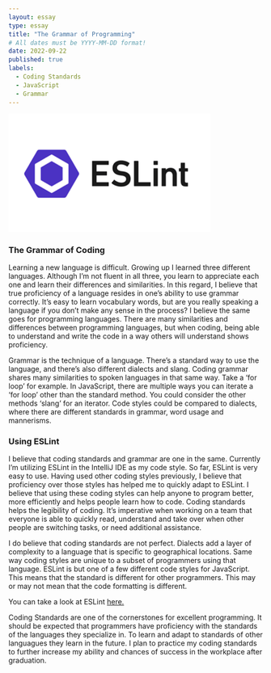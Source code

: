 ```yaml
---
layout: essay
type: essay
title: "The Grammar of Programming"
# All dates must be YYYY-MM-DD format!
date: 2022-09-22
published: true
labels:
  - Coding Standards
  - JavaScript
  - Grammar
---
```


<div class="text-center p-4">
  <img width="400px" class="rounded float-start pe-4" src="../img/ESLint.png">
</div>
  
### The Grammar of Coding

Learning a new language is difficult. Growing up I learned three different languages. Although I’m not fluent in all three, you learn to appreciate each one and learn their differences and similarities. In this regard, I believe that true proficiency of a language resides in one’s ability to use grammar correctly. It’s easy to learn vocabulary words, but are you really speaking a language if you don’t make any sense in the process? I believe the same goes for programming languages. There are many similarities and differences between programming languages, but when coding, being able to understand and write the code in a way others will understand shows proficiency. 

Grammar is the technique of a language. There’s a standard way to use the language, and there’s also different dialects and slang. Coding grammar shares many similarities to spoken languages in that same way. Take a ‘for loop’ for example. In JavaScript, there are multiple ways you can iterate a ‘for loop’ other than the standard method. You could consider the other methods ‘slang’ for an iterator. Code styles could be compared to dialects, where there are different standards in grammar, word usage and mannerisms.

### Using ESLint

I believe that coding standards and grammar are one in the same. Currently I’m utilizing ESLint in the IntelliJ IDE as my code style. So far, ESLint is very easy to use. Having used other coding styles previously, I believe that proficiency over those styles has helped me to quickly adapt to ESLint. I believe that using these coding styles can help anyone to program better, more efficiently and helps people learn how to code. Coding standards helps the legibility of coding. It’s imperative when working on a team that everyone is able to quickly read, understand and take over when other people are switching tasks, or need additional assistance.

I do believe that coding standards are not perfect. Dialects add a layer of complexity to a language that is specific to geographical locations. Same way coding styles are unique to a subset of programmers using that language. ESLint is but one of a few different code styles for JavaScript. This means that the standard is different for other programmers. This may or may not mean that the code formatting is different. 

You can take a look at ESLint [here.]( https://eslint.org)

Coding Standards are one of the cornerstones for excellent programming. It should be expected that programmers have proficiency with the standards of the languages they specialize in. To learn and adapt to standards of other languagues they learn in the future. I plan to practice my coding standards to further increase my ability and chances of success in the workplace after graduation.

